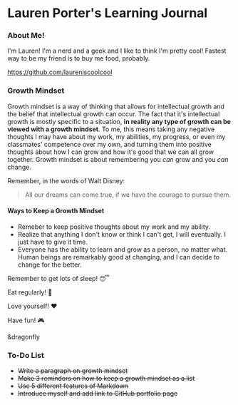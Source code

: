 # Lauren Porter's Learning Journal

### About Me!

I'm Lauren! I'm a nerd and a geek and I like to think I'm pretty cool! Fastest way to be my friend is to buy me food, probably.

https://github.com/laureniscoolcool

### Growth Mindset

Growth mindset is a way of thinking that allows for intellectual growth and the belief that intellectual growth can occur. The fact that it's intellectual growth is mostly specific to a situation, **in reality any type of growth can be viewed with a growth mindset**. To me, this means taking any negative thoughts I may have about my work, my abilities, my progress, or even my classmates' competence over my own, and turning them into positive thoughts about how I can grow and how it's good that we can all grow together. Growth mindset is about remembering you *can* grow and you *can* change.

Remember, in the words of Walt Disney:
> All our dreams can come true, if we have the courage to pursue them.

#### Ways to Keep a Growth Mindset
- Remeber to keep positive thoughts about my work and my ability.
- Realize that anything I don't know or think I can't get, I will eventually. I just have to give it time.
- Everyone has the ability to learn and grow as a person, no matter what. Human beings are remarkably good at changing, and I can decide to change for the better.

Remember to get lots of sleep! :sleeping:

Eat regularly! :ramen:

Love yourself! :hearts:

Have fun! :video_game:

&dragonfly

### To-Do List
- ~~Write a paragraph on growth mindset~~
- ~~Make 3 reminders on how to keep a growth mindset as a list~~
- ~~Use 5 different features of Markdown~~
- ~~Introduce myself and add link to GitHub portfolio page~~
